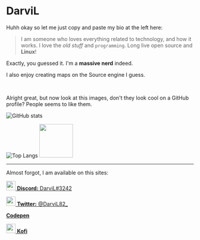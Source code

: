 # DarviL

Huhh okay so let me just copy and paste my bio at the left here:

> I am someone who loves everything related to technology, and how it works. I love the *old stuff* and `programming`.
> Long live open source and **Linux**!

Exactly, you guessed it. I'm a **massive nerd** indeed.

I also enjoy creating maps on the Source engine I guess.

<br>

Alright great, but now look at this images, don't they look cool on a GitHub profile? People seems to like them.

![GitHub stats](https://github-readme-stats.vercel.app/api?username=DarviL82&show_icons=true&theme=synthwave&hide_border=true&title_color=03fcb1)

![Top Langs](https://github-readme-stats.vercel.app/api/top-langs/?username=DarviL82&layout=compact)
<img width="90px" src="https://user-images.githubusercontent.com/48654552/127066313-9da7f85a-ce25-4ef9-996e-d0f7f758414d.png">

---

Almost forgot, I am available on this sites:

<a href="https://discord.gg"> <img width="25px" src="https://discord.com/assets/3437c10597c1526c3dbd98c737c2bcae.svg"> **Discord:** DarviL#3242 </a>

<a href="https://twitter.com/DarviL82_"> <img width="25px" src="https://user-images.githubusercontent.com/48654552/136849087-8bf434c0-e649-4d15-ae7c-d5bd9765e40f.png"> **Twitter:** @DarviL82_ </a>

<a href="https://codepen.io/your-work/"> **Codepen**

<a href="https://ko-fi.com/darvil"> <img width="25px" src="https://uploads-ssl.webflow.com/5c14e387dab576fe667689cf/61e1116779fc0a9bd5bdbcc7_Frame%206.png"> **Kofi** </a>
